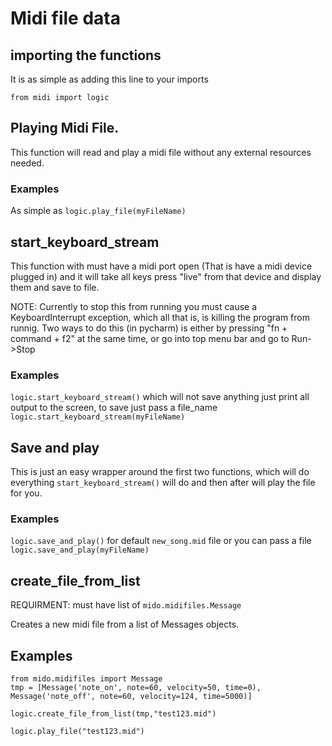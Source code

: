 # Midi file data

## importing the functions
It is as simple as adding this line to your imports 
```
from midi import logic
```

## Playing Midi File.
This function will read and play a midi file without any external resources needed.

### Examples
As simple as  `logic.play_file(myFileName)`

## start_keyboard_stream
This function with must have a midi port open (That is have a midi device plugged in) and it will take all keys press "live" 
from that device and display them and save to file.

NOTE: Currently to stop this from running you must cause a KeyboardInterrupt exception, which all that is, is killing the program from runnig.
Two ways to do this (in pycharm) is either by pressing "fn + command + f2" at the same time, or go into top menu bar and go to
Run->Stop

### Examples
`logic.start_keyboard_stream()` which will not save anything just print all output to the screen, to save just pass a file_name
`logic.start_keyboard_stream(myFileName)`


## Save and play
This is just an easy wrapper around the first two functions, which will do everything `start_keyboard_stream()` will do
and then after will play the file for you.

### Examples
`logic.save_and_play()` for default `new_song.mid` file or you can pass a file `logic.save_and_play(myFileName)`


## create_file_from_list
REQUIRMENT: must have list of `mido.midifiles.Message`

Creates a new midi file from a list of Messages objects. 

## Examples 
```
from mido.midifiles import Message
tmp = [Message('note_on', note=60, velocity=50, time=0), Message('note_off', note=60, velocity=124, time=5000)]

logic.create_file_from_list(tmp,"test123.mid")

logic.play_file("test123.mid")
```